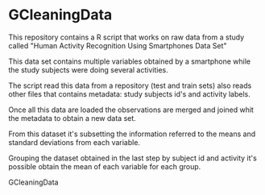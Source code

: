 # GCleaningData
This repository contains a R script that works on raw data from a
study called "Human Activity Recognition Using Smartphones Data Set"

This data set contains multiple variables obtained by a smartphone
while the study subjects were doing several activities.

The script read this data from a repository (test and train sets) also
reads other files that contains metadata: study subjects id's and
activity labels.

Once all this data are loaded the observations are merged and joined
whit the metadata to obtain a new data set.

From this dataset it's subsetting the information referred to the
means and standard deviations from each variable.

Grouping the dataset obtained in the last step by subject id and
activity it's possible obtain the mean of each variable for each group. 

 
GCleaningData
